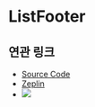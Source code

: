 # ListFooter

## 연관 링크

- <a href="https://github.com/toss/tds-web/blob/master/src/react/components/ListFooter/ListFooter01.tsx" target="_blank">Source Code</a>
- <a href="https://zpl.io/VD4Jjxr" target="_blank">Zeplin</a>
- ![](https://cdn.zeplin.io/5a1b7b191cf622c5d960da17/screens/04DD2995-47CE-4E46-B59C-9A178FC832D6.png)
